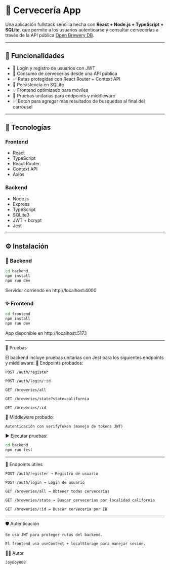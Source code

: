# 🍺 Cervecería App

Una aplicación fullstack sencilla hecha con **React + Node.js + TypeScript + SQLite**, que permite a los usuarios autenticarse y consultar cervecerías a través de la API pública [Open Brewery DB](https://www.openbrewerydb.org/).

---

## 🚀 Funcionalidades

- 🔐 Login y registro de usuarios con JWT
- 📄 Consumo de cervecerías desde una API pública
- ✅ Rutas protegidas con React Router + Context API
- 💾 Persistencia en SQLite
- 💡 Frontend optimizado para móviles
- 🧪 Pruebas unitarias para endpoints y middleware
- ✅ Boton para agregar mas resultados de busquedas al final del carrousel
---

## 🧱 Tecnologías

### Frontend

- React
- TypeScript
- React Router
- Context API
- Axios

### Backend

- Node.js
- Express
- TypeScript
- SQLite3
- JWT + bcrypt
- Jest

---

## ⚙️ Instalación

### 🔧 Backend

```bash
cd backend
npm install
npm run dev
```

Servidor corriendo en http://localhost:4000

### ✨ Frontend

```bash
cd frontend
npm install
npm run dev
```

App disponible en http://localhost:5173

---

🧪 Pruebas

El backend incluye pruebas unitarias con Jest para los siguientes endpoints y middleware:
📌 Endpoints probados:

    POST /auth/register

    POST /auth/login/:id

    GET /breweries/all

    GET /breweries/state?state=california

    GET /breweries/:id

🔐 Middleware probado:

    Autenticación con verifyToken (manejo de tokens JWT)

▶️ Ejecutar pruebas:

```bash
cd backend
npm run test
```

---

🔑 Endpoints útiles

    POST /auth/register → Registro de usuario

    POST /auth/login → Login de usuario

    GET /breweries/all → Obtener todas cervecerías

    GET /breweries/state → Buscar cervecerías por localidad california

    GET /breweries/:id → Buscar cerveceria por ID

---

🛡️ Autenticación

    Se usa JWT para proteger rutas del backend.

    El frontend usa useContext + localStorage para manejar sesión.

👨‍💻 Autor

    JoyBoy008
